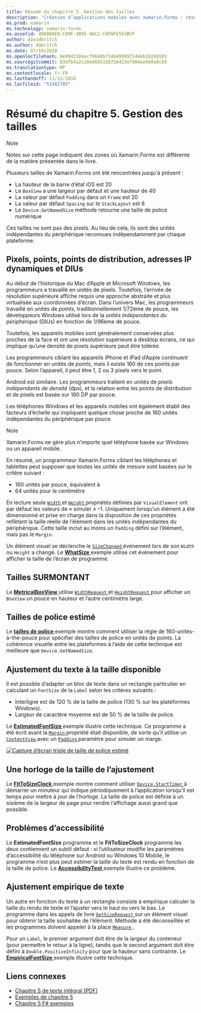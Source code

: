 ```yaml
---
title: Résumé du chapitre 5. Gestion des tailles
description: 'Création d’applications mobiles avec Xamarin.Forms : résumé du chapitre 5. Gestion des tailles'
ms.prod: xamarin
ms.technology: xamarin-forms
ms.assetid: 486800E9-C09F-4B95-9AC2-C0F8FE563BCF
author: davidbritch
ms.author: dabritch
ms.date: 07/19/2018
ms.openlocfilehash: 0e99d15bbecf6640b714b499997144eb18268183
ms.sourcegitcommit: 03dfb4a2c20ad68515875b415e7d84ee9b0a8cb8
ms.translationtype: MT
ms.contentlocale: fr-FR
ms.lasthandoff: 11/12/2018
ms.locfileid: "51562703"
---
```

# <a name="summary-of-chapter-5-dealing-with-sizes"></a>Résumé du chapitre 5. Gestion des tailles

> [!NOTE] 
> Notes sur cette page indiquent des zones où Xamarin.Forms est différente de la matière présentée dans le livre.

Plusieurs tailles de Xamarin.Forms ont été rencontrées jusqu'à présent :

- La hauteur de la barre d’état iOS est 20
- Le `BoxView` a une largeur par défaut et une hauteur de 40
- La valeur par défaut `Padding` dans un `Frame` est 20
- La valeur par défaut `Spacing` sur le `StackLayout` est 6
- Le `Device.GetNamedSize` méthode retourne une taille de police numérique

Ces tailles ne sont pas des pixels. Au lieu de cela, ils sont des unités indépendantes du périphérique reconnues indépendamment par chaque plateforme.

## <a name="pixels-points-dps-dips-and-dius"></a>Pixels, points, points de distribution, adresses IP dynamiques et DIUs

Au début de l’historique du Mac d’Apple et Microsoft Windows, les programmeurs a travaillé en unités de pixels. Toutefois, l’arrivée de résolution supérieure affiche requis une approche abstraite et plus virtualisée aux coordonnées d’écran. Dans l’univers Mac, les programmeurs travaillé en unités de *points*, traditionnellement 1/72ème de pouce, les développeurs Windows utilisé lors de la *unités indépendantes du périphérique* (DIUs) en fonction de 1/96ème de pouce.

Toutefois, les appareils mobiles sont généralement conservées plus proches de la face et ont une résolution supérieure à desktop écrans, ce qui implique qu’une densité de pixels supérieure peut être tolérée.

Les programmeurs ciblant les appareils iPhone et iPad d’Apple continuent de fonctionner en unités de *points*, mais il existe 160 de ces points par pouce. Selon l’appareil, il peut être 1, 2 ou 3 pixels vers le point.

Android est similaire. Les programmeurs traitent en unités de *pixels indépendants de densité* (dps), et la relation entre les points de distribution et de pixels est basée sur 160 DP par pouce.

Les téléphones Windows et les appareils mobiles ont également établi des facteurs d’échelle qui impliquent quelque chose proche de 160 unités indépendantes du périphérique par pouce.

> [!NOTE]
> Xamarin.Forms ne gère plus n’importe quel téléphone basée sur Windows ou un appareil mobile.

En résumé, un programmeur Xamarin.Forms ciblant les téléphones et tablettes peut supposer que toutes les unités de mesure sont basées sur le critère suivant :

- 160 unités par pouce, équivalent à
- 64 unités pour le centimètre

En lecture seule [ `Width` ](xref:Xamarin.Forms.VisualElement.Width) et [ `Height` ](xref:Xamarin.Forms.VisualElement.Height) propriétés définies par `VisualElement` ont par défaut les valeurs de « simuler » &ndash;1. Uniquement lorsqu’un élément a été dimensionné et prise en charge dans la disposition de ces propriétés reflètent la taille réelle de l’élément dans les unités indépendantes du périphérique. Cette taille inclut au moins un `Padding` défini sur l’élément, mais pas le `Margin`.

Un élément visuel se déclenche le [ `SizeChanged` ](xref:Xamarin.Forms.VisualElement.SizeChanged) événement lors de son `Width` ou `Height` a changé. Le [ **WhatSize** ](https://github.com/xamarin/xamarin-forms-book-samples/tree/master/Chapter05/WhatSize) exemple utilise cet événement pour afficher la taille de l’écran de programme.

## <a name="metrical-sizes"></a>Tailles SURMONTANT

Le [ **MetricalBoxView** ](https://github.com/xamarin/xamarin-forms-book-samples/tree/master/Chapter05/MetricalBoxView) utilise [ `WidthRequest` ](xref:Xamarin.Forms.VisualElement.WidthRequest) et [ `HeightRequest` ](xref:Xamarin.Forms.VisualElement.HeightRequest) pour afficher un `BoxView` un pouce en hauteur et l’autre centimètre large.

## <a name="estimated-font-sizes"></a>Tailles de police estimé

Le [ **tailles de police** ](https://github.com/xamarin/xamarin-forms-book-samples/tree/master/Chapter05/FontSizes) exemple montre comment utiliser la règle de 160-unités-à-the-pouce pour spécifier des tailles de police en unités de points. La cohérence visuelle entre les plateformes à l’aide de cette technique est meilleure que `Device.GetNamedSize`.

## <a name="fitting-text-to-available-size"></a>Ajustement du texte à la taille disponible

Il est possible d’adapter un bloc de texte dans un rectangle particulier en calculant un `FontSize` de la `Label` selon les critères suivants :

- Interligne est de 120 % de la taille de police (130 % sur les plateformes Windows).
- Largeur de caractère moyenne est de 50 % de la taille de police.

Le [ **EstimatedFontSize** ](https://github.com/xamarin/xamarin-forms-book-samples/tree/master/Chapter05/EstimatedFontSize) exemple illustre cette technique. Ce programme a été écrit avant la [ `Margin` ](xref:Xamarin.Forms.View.Margin) propriété était disponible, de sorte qu’il utilise un [ `ContentView` ](xref:Xamarin.Forms.ContentView) avec un [ `Padding` ](xref:Xamarin.Forms.Layout.Padding) paramètre pour simuler un marge.

[![Capture d’écran triple de taille de police estimé](images/ch05fg07-small.png "texte ajuster à la taille disponible")](images/ch05fg07-large.png#lightbox "texte ajuster à la taille disponible")

## <a name="a-fit-to-size-clock"></a>Une horloge de la taille de l’ajustement

Le [ **FitToSizeClock** ](https://github.com/xamarin/xamarin-forms-book-samples/tree/master/Chapter05/FitToSizeClock) exemple montre comment utiliser [ `Device.StartTimer` ](xref:Xamarin.Forms.Device.StartTimer(System.TimeSpan,System.Func{System.Boolean})) à démarrer un minuteur qui indique périodiquement à l’application lorsqu’il est temps pour mettre à jour de l’horloge. La taille de police est définie à un sixième de la largeur de page pour rendre l’affichage aussi grand que possible.

## <a name="accessibility-issues"></a>Problèmes d’accessibilité

Le **EstimatedFontSize** programme et le **FitToSizeClock** programme les deux contiennent un subtil défaut : si l’utilisateur modifie les paramètres d’accessibilité du téléphone sur Android ou Windows 10 Mobile, le programme n’est plus peut estimer la taille du texte est rendu en fonction de la taille de police. Le [ **AccessibilityTest** ](https://github.com/xamarin/xamarin-forms-book-samples/tree/master/Chapter05/AccessibilityTest) exemple illustre ce problème.

## <a name="empirically-fitting-text"></a>Ajustement empirique de texte

Un autre en fonction du texte à un rectangle consiste à empirique calculer la taille du rendu de texte et l’ajuster vers le haut ou vers le bas. Le programme dans les appels de livre [ `GetSizeRequest` ](xref:Xamarin.Forms.VisualElement.GetSizeRequest(System.Double,System.Double)) sur un élément visuel pour obtenir la taille souhaitée de l’élément. Méthode a été déconseillée et les programmes doivent appeler à la place [ `Measure` ](xref:Xamarin.Forms.VisualElement.Measure(System.Double,System.Double,Xamarin.Forms.MeasureFlags)).

Pour un `Label`, le premier argument doit être de la largeur du conteneur (pour permettre le retour à la ligne), tandis que le second argument doit être défini à `Double.PositiveInfinity` pour que la hauteur sans contrainte. Le [ **EmpiricalFontSize** ](https://github.com/xamarin/xamarin-forms-book-samples/tree/master/Chapter05/EmpiricalFontSize) exemple illustre cette technique.



## <a name="related-links"></a>Liens connexes

- [Chapitre 5 de texte intégral (PDF)](https://download.xamarin.com/developer/xamarin-forms-book/XamarinFormsBook-Ch05-Apr2016.pdf)
- [Exemples de chapitre 5](https://github.com/xamarin/xamarin-forms-book-samples/tree/master/Chapter05)
- [Chapitre 5 F# exemples](https://github.com/xamarin/xamarin-forms-book-samples/tree/master/Chapter05/FS)
